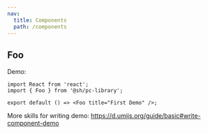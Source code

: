 ```yaml
---
nav:
  title: Components
  path: /components
---
```


## Foo

Demo:

```tsx
import React from 'react';
import { Foo } from '@sh/pc-library';

export default () => <Foo title="First Demo" />;
```

More skills for writing demo: https://d.umijs.org/guide/basic#write-component-demo

